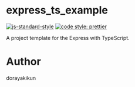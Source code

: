 # express_ts_example

[![js-standard-style](https://img.shields.io/badge/code%20style-standard-brightgreen.svg?style=flat-square)](http://standardjs.com)
[![code style: prettier](https://img.shields.io/badge/code_style-prettier-ff69b4.svg?style=flat-square)](https://github.com/prettier/prettier)

A project template for the Express with TypeScript.

# Author

dorayakikun